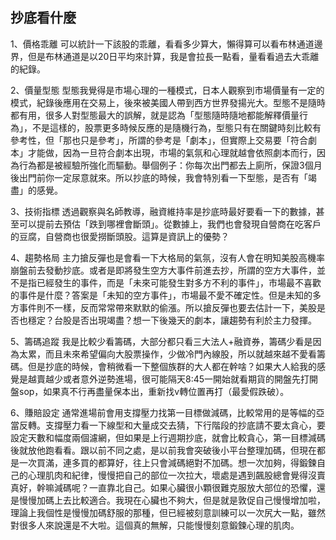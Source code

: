 ## 抄底看什麼

1、價格乖離
可以統計一下該股的乖離，看看多少算大，懶得算可以看布林通道邊界，但是布林通道是以20日平均來計算，我是會拉長一點看，量看看過去大乖離的紀錄。

2、價量型態
型態我覺得是市場心理的一種模式，日本人觀察到市場價量有一定的模式，紀錄後應用在交易上，後來被美國人帶到西方世界發揚光大。型態不是隨時都有用，很多人對型態最大的誤解，就是認為「型態隨時隨地都能解釋價量行為」，不是這樣的，股票更多時候反應的是隨機行為，型態只有在關鍵時刻比較有參考性，但「那也只是參考」，所謂的參考是「劇本」，但實際上交易要「符合劇本」才能做，因為一旦符合劇本出現，市場的氣氛和心理就越會依照劇本而行，因為行為都是被經驗所強化而驅動。舉個例子：你每次出門都去上廁所，保證3個月後出門前你一定尿意就來。所以抄底的時候，我會特別看一下型態，是否有「竭盡」的感覺。

3、技術指標
透過觀察與名師教導，融資維持率是抄底時最好要看一下的數據，甚至可以提前去預估「跌到哪裡會斷頭」。從數據上，我們也會發現自營商在吃客戶的豆腐，自營商也很愛撈斷頭股。這算是資訊上的優勢？

4、趨勢格局
主力搶反彈也是會看一下大格局的氣氛，沒有人會在明知美股高機率崩盤前去發動抄底。或者是即將發生空方大事件前進去抄，所謂的空方大事件，並不是指已經發生的事件，而是「未來可能發生對多方不利的事件」，市場最不喜歡的事件是什麼？答案是「未知的空方事件」，市場最不愛不確定性。但是未知的多方事件則不一樣，反而常常帶來默默的偷漲。所以搶反彈也要去估計一下，美股是否也穩定？台股是否出現竭盡？想一下後幾天的劇本，讓趨勢有利於主力發揮。

5、籌碼追蹤
我是比較少看籌碼，大部分都只看三大法人+融資券，籌碼少看是因為太累，而且未來希望偏向大股票操作，少做冷門內線股，所以就越來越不愛看籌碼。但是抄底的時候，會稍微看一下整個族群的大人都在幹啥？如果大人給我的感覺是越賣越少或者意外逆勢進場，很可能隔天8:45一開始就看期貨的開盤先打開盤sop，如果真不行再盡量保本出，重新找v轉位置再打（最愛假跌破）。


6、賺賠設定
通常進場前會用支撐壓力找第一目標做減碼，比較常用的是等幅的亞當反轉。支撐壓力看一下線型和大量成交去猜，下行階段的抄底請不要太貪心，要設定天數和幅度兩個濾網，但如果是上行週期抄底，就會比較貪心，第一目標減碼後就放他跑看看。跟以前不同之處，是以前我會突破後小平台整理加碼，但現在都是一次買滿，連多買的都算好，往上只會減碼絕對不加碼。想一次加夠，得鍛鍊自己的心理肌肉和紀律，慢慢把自己的部位一次拉大，壞處是遇到飆股總會覺得沒賣真好，幹嘛減碼呢？一直靠北自己。如果心臟很小顆很難克服放大部位的恐懼，還是慢慢加碼上去比較適合。我現在心臟也不夠大，但是就是敦促自己慢慢增加啦，理論上我個性是慢慢加碼舒服的那種，但已經被刻意訓練可以一次尻大一點，雖然對很多人來說還是不大啦。這個真的無解，只能慢慢刻意鍛鍊心理的肌肉。
